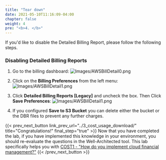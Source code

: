 ```yaml
---
title: "Tear down"
date: 2021-05-10T11:16:09-04:00
chapter: false
weight: 4
pre: "<b>4. </b>"
---
```


If you'd like to disable the Detailed Billing Report, please follow the following steps. 

### Disabling Detailed Billing Reports

1. Go to the billing dashboard:
![Images/AWSBillDetail0.png](/Cost/100_4_Cost_and_Usage_Analysis/Images/AWSBillDetail0.png)
2. Click on the **Billing Preferences** from the left menu:
![Images/AWSBillDetail1.png](/Cost/100_4_Cost_and_Usage_Analysis/Images/AWSDownloadBill5.png)
3. Click **Detailed Billing Reports [Legacy]** and uncheck the box. Then Click **Save Preferences**:
![Images/AWSBillDetail1.png](/Cost/100_4_Cost_and_Usage_Analysis/Images/AWSDownloadBill6.png)


4. If you configured **Save to S3 Bucket** you can delete either the bucket or the DBR files to prevent any further charges. 

{{< prev_next_button link_prev_url="../3_cost_usage_download/"  title="Congratulations!" final_step="true" >}}
Now that you have completed the lab, if you have implemented this knowledge in your environment,
you should re-evaluate the questions in the Well-Architected tool. This lab specifically helps you with
[COST1 - "How do you implement cloud financial management?"](https://docs.aws.amazon.com/wellarchitected/latest/framework/a-practice-cloud-financial-management.html)
{{< /prev_next_button >}}
